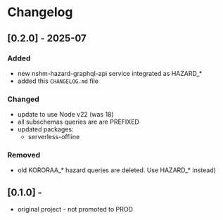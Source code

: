 # Changelog

## [0.2.0] - 2025-07

### Added
 - new nshm-hazard-graphql-api service integrated as HAZARD_*
 - added this `CHANGELOG.md` file
 
### Changed
 - update to use Node v22 (was 18)
 - all subschemas queries are are PREFIXED
 - updated packages:
   - serverless-offline

### Removed
 - old KORORAA_* hazard queries are deleted. Use HAZARD_* instead)

## [0.1.0] - 

* original project - not promoted to PROD
